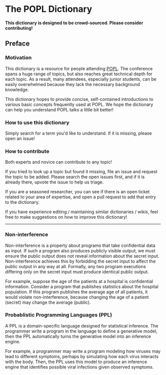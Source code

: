 # The POPL Dictionary

**This dictionary is designed to be crowd-sourced. Please consider contributing!**

## Preface

### Motivation

This dictionary is a resource for people attending [POPL](https://en.wikipedia.org/wiki/Symposium_on_Principles_of_Programming_Languages). The conference spans a huge range of topics, but also reaches great technical depth for each topic. 
As a result, many attendees, especially junior students, can be easily overwhelmed because they lack the necessary background knowledge. 

This dictionary hopes to provide concise, self-contained introductions to various basic concepts frequently used at POPL. 
We hope the dictionary can help you understand POPL talks a little bit better! 

### How to use this dictionary

Simply search for a term you'd like to understand. If it is missing, please open an issue! 

### How to contribute

Both experts and novice can contribute to any topic! 

If you tried to look up a topic but found it missing, file an issue and request the topic to be added. 
Please search the open issues first, and if it is already there, upvote the issue to help us triage. 

If you are a seasoned researcher, you can see if there is an open ticket related to your area of expertise, 
and open a pull request to add that entry to the dictionary. 

If you have experience editing / maintaining similar dictionaries / wikis, feel free to make suggestions on how to
improve this dictionary! 

---

### Non-interference

Non-interference is a property about programs that take confidential data as input. 
If such a program also produces publicly visible output, 
 we must ensure the public output does not reveal information about the secret input. 
Non-interference achieves this by forbidding the secret input to affect the public output
 in any way at all. 
Formally, any two program executions differing only on the secret input must produce identical 
 public output. 

For example, suppose the age of the patients at a hospital is confidential information. 
Consider a program that publishes statistics about the hospital population. 
If this program publishes the average age of all patients, it would violate non-interference, 
 because changing the age of a patient (secret) may change the average (public). 
 
 ### Probablistic Programming Languages (PPL)
 
A PPL is a domain-specific language designed for statistical inference. 
The programmer write a program in the language to define a generative model, 
 then the PPL automatically turns the generative model into an inference engine. 

For example, a programmer may write a program modeling how viruses may lead to 
 different symptoms, perhaps by simulating how each virus interacts with the body. 
Then, the PPL uses this model to produce an inference engine that identifies 
 possible viral infections given observed symptoms. 
